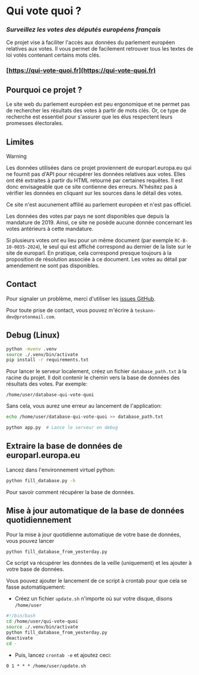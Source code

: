 # Qui vote quoi ?

### *Surveillez les votes des députés européens français*

Ce projet vise à faciliter l'accès aux données du parlement européen relatives aux votes. Il vous permet de facilement retrouver tous les textes de loi votés contenant certains mots clés.

### [https://qui-vote-quoi.fr](https://qui-vote-quoi.fr)

## Pourquoi ce projet ?

Le site web du parlement européen est peu ergonomique et ne permet pas de rechercher les résultats des votes à partir de mots clés. Or, ce type de recherche est essentiel pour s'assurer que les élus respectent leurs promesses électorales.

## Limites

> [!WARNING]  
> Les données utilisées dans ce projet proviennent de europarl.europa.eu qui ne fournit pas d'API pour récupérer les données relatives aux votes. Elles ont été extraites à partir du HTML retourné par certaines requêtes. Il est donc envisageable que ce site contienne des erreurs. N'hésitez pas à vérifier les données en cliquant sur les sources dans le détail des votes.
>
> Ce site n'est aucunement affilié au parlement européen et n'est pas officiel.

Les données des votes par pays ne sont disponibles que depuis la mandature de 2019. Ainsi, ce site ne posède aucune donnée concernant les votes antérieurs à cette mandature.

Si plusieurs votes ont eu lieu pour un même document (par exemple `RC-B-10-0035-2024`), le seul qui est affiché correspond au dernier de la liste sur le site de europarl. En pratique, cela correspond presque toujours à la proposition de résolution associée à ce document. Les votes au détail par amendement ne sont pas disponibles.

## Contact

Pour signaler un problème, merci d'utiliser les [issues GitHub](https://github.com/Teskann/qui-vote-quoi/issues).

Pour toute prise de contact, vous pouvez m'écrire à `teskann-dev@protonmail.com`.

## Debug (Linux)

```bash
python -mvenv .venv
source ./.venv/bin/activate
pip install -r requirements.txt
```

Pour lancer le serveur localement, créez un fichier `database_path.txt` à la racine du projet.
Il doit contenir le chemin vers la base de données des résultats des votes. Par exemple:
```text
/home/user/database-qui-vote-quoi
```
Sans cela, vous aurez une erreur au lancement de l'application:

```bash
echo /home/user/database-qui-vote-quoi >> database_path.txt
```

```bash
python app.py  # Lance le serveur en debug
```
## Extraire la base de données de europarl.europa.eu

Lancez dans l'environnement virtuel python:
```bash
python fill_database.py -h
```
Pour savoir comment récupérer la base de données.

## Mise à jour automatique de la base de données quotidiennement

Pour la mise à jour quotidienne automatique de votre base de données, vous pouvez lancer
```bash
python fill_database_from_yesterday.py
```

Ce script va récupérer les données de la veille (uniquement) et les ajouter à votre base de données.

Vous pouvez ajouter le lancement de ce script à crontab pour que cela se fasse automatiquement:

- Créez un fichier `update.sh` n'importe où sur votre disque, disons `/home/user`
```bash
#!/bin/bash
cd /home/user/qui-vote-quoi
source ./.venv/bin/activate
python fill_database_from_yesterday.py
deactivate
cd -
```

- Puis, lancez `crontab -e` et ajoutez ceci:

```cron
0 1 * * * /home/user/update.sh
```